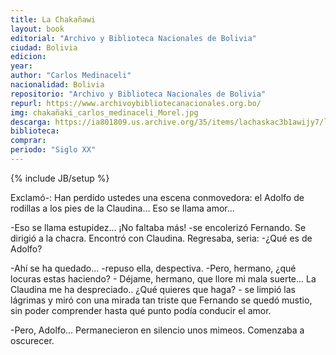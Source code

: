```yaml
---
title: La Chakañawi
layout: book
editorial: "Archivo y Biblioteca Nacionales de Bolivia"
ciudad: Bolivia
edicion: 
year: 
author: "Carlos Medinaceli"
nacionalidad: Bolivia
repositorio: "Archivo y Biblioteca Nacionales de Bolivia"
repurl: https://www.archivoybibliotecanacionales.org.bo/
img: chakañaki_carlos_medinaceli_Morel.jpg
descarga: https://ia801809.us.archive.org/35/items/lachaskac3b1awijy7/lachaskac3b1awijy7.pdf
biblioteca: 
comprar: 
periodo: "Siglo XX"
---
```

{% include JB/setup %}
 
Exclamó-: Han perdido ustedes una escena conmovedora: el Adolfo de rodillas a los pies de la Claudina... Eso se llama amor... 
 
-Eso se llama estupidez... ¡No faltaba más! -se encolerizó Fernando. Se dirigió a la chacra. Encontró con Claudina. Regresaba, seria: -¿Qué es de Adolfo? 
 
-Ahí se ha quedado... -repuso ella, despectiva. -Pero, hermano, ¿qué locuras estas haciendo? -  Déjame,  hermano,  que  llore  mi  mala  suerte...  La  Claudina  me  ha  despreciado.. ¿Qué quieres que haga? - se limpió las lágrimas y miró con  una  mirada  tan  triste  que  Fernando  se  quedó  mustio,  sin  poder  comprender hasta qué punto podía conducir el amor. 
 
-Pero, Adolfo... Permanecieron  en  silencio  unos  mimeos.  Comenzaba  a  oscurecer. 
